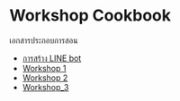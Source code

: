 # Workshop Cookbook

เอกสารประกอบการสอน

- [การสร้าง LINE bot](./0_Create_LINE_bot.md)
- [Workshop 1](./1_Workshop_1.md)
- [Workshop 2](./2_Workshop_2.md)
- [Workshop_3](./3_Workshop_3_Setup.md)